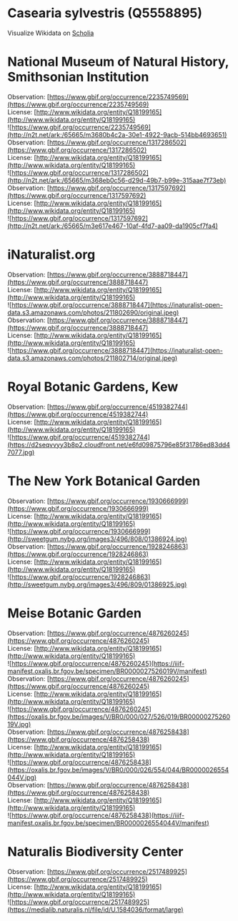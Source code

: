 
Casearia sylvestris (Q5558895)
==============================
  
Visualize Wikidata on [Scholia](https://scholia.toolforge.org/taxon/Q5558895)
# National Museum of Natural History, Smithsonian Institution
  
Observation: [https://www.gbif.org/occurrence/2235749569](https://www.gbif.org/occurrence/2235749569)  
License: [http://www.wikidata.org/entity/Q18199165](http://www.wikidata.org/entity/Q18199165)  
![https://www.gbif.org/occurrence/2235749569](http://n2t.net/ark:/65665/m3680b4c2a-30e1-4922-9acb-514bb4693651)  
Observation: [https://www.gbif.org/occurrence/1317286502](https://www.gbif.org/occurrence/1317286502)  
License: [http://www.wikidata.org/entity/Q18199165](http://www.wikidata.org/entity/Q18199165)  
![https://www.gbif.org/occurrence/1317286502](http://n2t.net/ark:/65665/m368eb0c56-d29d-49b7-b99e-315aae7f73eb)  
Observation: [https://www.gbif.org/occurrence/1317597692](https://www.gbif.org/occurrence/1317597692)  
License: [http://www.wikidata.org/entity/Q18199165](http://www.wikidata.org/entity/Q18199165)  
![https://www.gbif.org/occurrence/1317597692](http://n2t.net/ark:/65665/m3e617e467-10af-4fd7-aa09-da1905cf7fa4)
# iNaturalist.org
  
Observation: [https://www.gbif.org/occurrence/3888718447](https://www.gbif.org/occurrence/3888718447)  
License: [http://www.wikidata.org/entity/Q18199165](http://www.wikidata.org/entity/Q18199165)  
![https://www.gbif.org/occurrence/3888718447](https://inaturalist-open-data.s3.amazonaws.com/photos/211802690/original.jpeg)  
Observation: [https://www.gbif.org/occurrence/3888718447](https://www.gbif.org/occurrence/3888718447)  
License: [http://www.wikidata.org/entity/Q18199165](http://www.wikidata.org/entity/Q18199165)  
![https://www.gbif.org/occurrence/3888718447](https://inaturalist-open-data.s3.amazonaws.com/photos/211802714/original.jpeg)
# Royal Botanic Gardens, Kew
  
Observation: [https://www.gbif.org/occurrence/4519382744](https://www.gbif.org/occurrence/4519382744)  
License: [http://www.wikidata.org/entity/Q18199165](http://www.wikidata.org/entity/Q18199165)  
![https://www.gbif.org/occurrence/4519382744](https://d2seqvvyy3b8p2.cloudfront.net/e6fd09875796e85f31786ed83dd47077.jpg)
# The New York Botanical Garden
  
Observation: [https://www.gbif.org/occurrence/1930666999](https://www.gbif.org/occurrence/1930666999)  
License: [http://www.wikidata.org/entity/Q18199165](http://www.wikidata.org/entity/Q18199165)  
![https://www.gbif.org/occurrence/1930666999](http://sweetgum.nybg.org/images3/496/808/01386924.jpg)  
Observation: [https://www.gbif.org/occurrence/1928246863](https://www.gbif.org/occurrence/1928246863)  
License: [http://www.wikidata.org/entity/Q18199165](http://www.wikidata.org/entity/Q18199165)  
![https://www.gbif.org/occurrence/1928246863](http://sweetgum.nybg.org/images3/496/809/01386925.jpg)
# Meise Botanic Garden
  
Observation: [https://www.gbif.org/occurrence/4876260245](https://www.gbif.org/occurrence/4876260245)  
License: [http://www.wikidata.org/entity/Q18199165](http://www.wikidata.org/entity/Q18199165)  
![https://www.gbif.org/occurrence/4876260245](https://iiif-manifest.oxalis.br.fgov.be/specimen/BR0000027526019V/manifest)  
Observation: [https://www.gbif.org/occurrence/4876260245](https://www.gbif.org/occurrence/4876260245)  
License: [http://www.wikidata.org/entity/Q18199165](http://www.wikidata.org/entity/Q18199165)  
![https://www.gbif.org/occurrence/4876260245](https://oxalis.br.fgov.be/images/V/BR0/000/027/526/019/BR0000027526019V.jpg)  
Observation: [https://www.gbif.org/occurrence/4876258438](https://www.gbif.org/occurrence/4876258438)  
License: [http://www.wikidata.org/entity/Q18199165](http://www.wikidata.org/entity/Q18199165)  
![https://www.gbif.org/occurrence/4876258438](https://oxalis.br.fgov.be/images/V/BR0/000/026/554/044/BR0000026554044V.jpg)  
Observation: [https://www.gbif.org/occurrence/4876258438](https://www.gbif.org/occurrence/4876258438)  
License: [http://www.wikidata.org/entity/Q18199165](http://www.wikidata.org/entity/Q18199165)  
![https://www.gbif.org/occurrence/4876258438](https://iiif-manifest.oxalis.br.fgov.be/specimen/BR0000026554044V/manifest)
# Naturalis Biodiversity Center
  
Observation: [https://www.gbif.org/occurrence/2517489925](https://www.gbif.org/occurrence/2517489925)  
License: [http://www.wikidata.org/entity/Q18199165](http://www.wikidata.org/entity/Q18199165)  
![https://www.gbif.org/occurrence/2517489925](https://medialib.naturalis.nl/file/id/U.1584036/format/large)